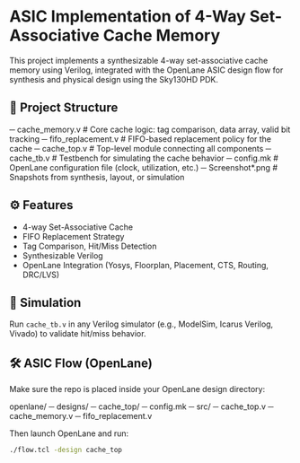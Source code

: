 # ASIC Implementation of 4-Way Set-Associative Cache Memory

This project implements a synthesizable 4-way set-associative cache memory using Verilog, integrated with the OpenLane ASIC design flow for synthesis and physical design using the Sky130HD PDK.

## 📁 Project Structure

  ─ cache_memory.v # Core cache logic: tag comparison, data array, valid bit tracking
  ─ fifo_replacement.v # FIFO-based replacement policy for the cache
  ─ cache_top.v # Top-level module connecting all components
  ─ cache_tb.v # Testbench for simulating the cache behavior
  ─ config.mk # OpenLane configuration file (clock, utilization, etc.)
  ─ Screenshot*.png # Snapshots from synthesis, layout, or simulation

## ⚙️ Features

- 4-way Set-Associative Cache
- FIFO Replacement Strategy
- Tag Comparison, Hit/Miss Detection
- Synthesizable Verilog
- OpenLane Integration (Yosys, Floorplan, Placement, CTS, Routing, DRC/LVS)

## 🧪 Simulation

Run `cache_tb.v` in any Verilog simulator (e.g., ModelSim, Icarus Verilog, Vivado) to validate hit/miss behavior.

## 🛠️ ASIC Flow (OpenLane)

Make sure the repo is placed inside your OpenLane design directory:

openlane/
  ─ designs/
  ─ cache_top/
  ─ config.mk
  ─ src/
  ─ cache_top.v
  ─ cache_memory.v
  ─ fifo_replacement.v

Then launch OpenLane and run:

```bash
./flow.tcl -design cache_top

